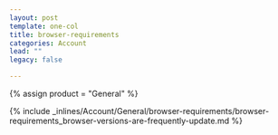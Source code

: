 ```yaml
---
layout: post
template: one-col
title: browser-requirements
categories: Account
lead: ""
legacy: false

---
```

{% assign product = "General" %}

{% include _inlines/Account/General/browser-requirements/browser-requirements_browser-versions-are-frequently-update.md %}
